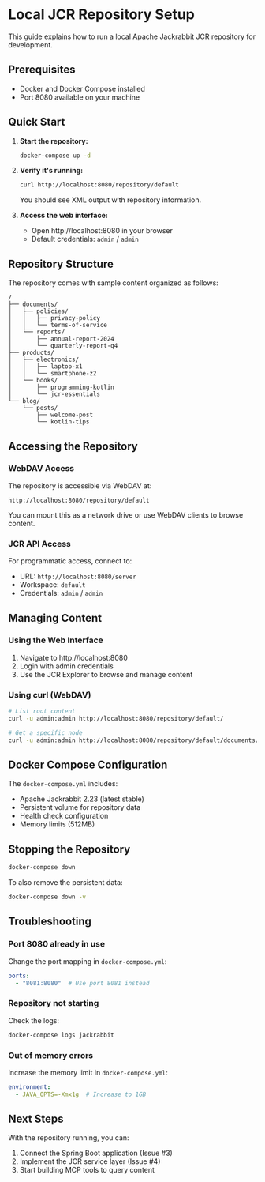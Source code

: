 # Local JCR Repository Setup

This guide explains how to run a local Apache Jackrabbit JCR repository for development.

## Prerequisites

- Docker and Docker Compose installed
- Port 8080 available on your machine

## Quick Start

1. **Start the repository:**
   ```bash
   docker-compose up -d
   ```

2. **Verify it's running:**
   ```bash
   curl http://localhost:8080/repository/default
   ```

   You should see XML output with repository information.

3. **Access the web interface:**
   - Open http://localhost:8080 in your browser
   - Default credentials: `admin` / `admin`

## Repository Structure

The repository comes with sample content organized as follows:

```
/
├── documents/
│   ├── policies/
│   │   ├── privacy-policy
│   │   └── terms-of-service
│   └── reports/
│       ├── annual-report-2024
│       └── quarterly-report-q4
├── products/
│   ├── electronics/
│   │   ├── laptop-x1
│   │   └── smartphone-z2
│   └── books/
│       ├── programming-kotlin
│       └── jcr-essentials
└── blog/
    └── posts/
        ├── welcome-post
        └── kotlin-tips
```

## Accessing the Repository

### WebDAV Access
The repository is accessible via WebDAV at:
```
http://localhost:8080/repository/default
```

You can mount this as a network drive or use WebDAV clients to browse content.

### JCR API Access
For programmatic access, connect to:
- URL: `http://localhost:8080/server`
- Workspace: `default`
- Credentials: `admin` / `admin`

## Managing Content

### Using the Web Interface
1. Navigate to http://localhost:8080
2. Login with admin credentials
3. Use the JCR Explorer to browse and manage content

### Using curl (WebDAV)
```bash
# List root content
curl -u admin:admin http://localhost:8080/repository/default/

# Get a specific node
curl -u admin:admin http://localhost:8080/repository/default/documents/policies/privacy-policy
```

## Docker Compose Configuration

The `docker-compose.yml` includes:
- Apache Jackrabbit 2.23 (latest stable)
- Persistent volume for repository data
- Health check configuration
- Memory limits (512MB)

## Stopping the Repository

```bash
docker-compose down
```

To also remove the persistent data:
```bash
docker-compose down -v
```

## Troubleshooting

### Port 8080 already in use
Change the port mapping in `docker-compose.yml`:
```yaml
ports:
  - "8081:8080"  # Use port 8081 instead
```

### Repository not starting
Check the logs:
```bash
docker-compose logs jackrabbit
```

### Out of memory errors
Increase the memory limit in `docker-compose.yml`:
```yaml
environment:
  - JAVA_OPTS=-Xmx1g  # Increase to 1GB
```

## Next Steps

With the repository running, you can:
1. Connect the Spring Boot application (Issue #3)
2. Implement the JCR service layer (Issue #4)
3. Start building MCP tools to query content